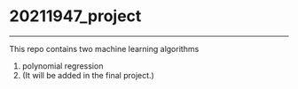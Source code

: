 # 20211947_project
------------------
This repo contains two machine learning algorithms
1. polynomial regression
2. (It will be added in the final project.)

